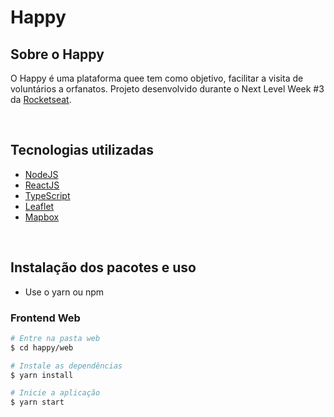 # Happy


## Sobre o Happy

O Happy é uma plataforma quee tem como objetivo, facilitar a visita de voluntários a orfanatos. Projeto desenvolvido durante o Next Level Week #3 da [Rocketseat](https://rocketseat.com.br/).

<br>

## Tecnologias utilizadas

- [NodeJS](https://nodejs.org/en/)
- [ReactJS](https://reactjs.org/)
- [TypeScript](https://www.typescriptlang.org/)
- [Leaflet](https://leafletjs.com/)
- [Mapbox](https://www.mapbox.com/)

<br>

## Instalação dos pacotes e uso

- Use o yarn ou npm

### Frontend Web

```bash
# Entre na pasta web
$ cd happy/web

# Instale as dependências
$ yarn install

# Inicie a aplicação
$ yarn start
```

<br>
